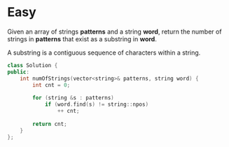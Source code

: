# Easy

Given an array of strings **patterns** and a string **word**, return the number of strings in **patterns** that exist as a substring in **word**.

A substring is a contiguous sequence of characters within a string.

```cpp
class Solution {
public:
    int numOfStrings(vector<string>& patterns, string word) {
        int cnt = 0;
        
        for (string &s : patterns)
            if (word.find(s) != string::npos)
                ++ cnt;
        
        return cnt;
    }
};
```
